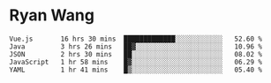 # Ryan Wang

<!--START_SECTION:waka-->
```text
Vue.js       16 hrs 30 mins  █████████████░░░░░░░░░░░░   52.60 % 
Java         3 hrs 26 mins   ██▓░░░░░░░░░░░░░░░░░░░░░░   10.96 % 
JSON         2 hrs 30 mins   ██░░░░░░░░░░░░░░░░░░░░░░░   08.02 % 
JavaScript   1 hr 58 mins    █▓░░░░░░░░░░░░░░░░░░░░░░░   06.29 % 
YAML         1 hr 41 mins    █▒░░░░░░░░░░░░░░░░░░░░░░░   05.40 % 
```
<!--END_SECTION:waka-->
